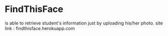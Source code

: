 # FindThisFace
is able to retrieve student's information just by uploading his/her photo.
site link : findthisface.herokuapp.com
